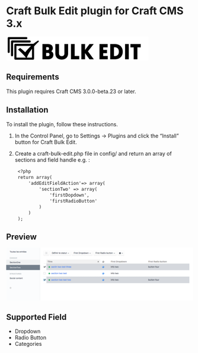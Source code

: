 # Craft Bulk Edit plugin for Craft CMS 3.x

![Screenshot](resources/img/plugin-logo.png)

## Requirements

This plugin requires Craft CMS 3.0.0-beta.23 or later.

## Installation

To install the plugin, follow these instructions.

1. In the Control Panel, go to Settings → Plugins and click the “Install” button for Craft Bulk Edit.

2. Create a craft-bulk-edit.php file in config/ and return an array of sections and field handle e.g. :

		<?php
		return array(
			'addEditFieldAction'=> array(
				'sectionTwo' => array(
					'firstDopdown',
					'firstRadioButton'
				)
			)
		);

## Preview

![Screenshot](resources/img/preview.png)

## Supported Field

- Dropdown
- Radio Button
- Categories